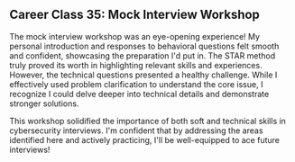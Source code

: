 ## Career Class 35: Mock Interview Workshop

The mock interview workshop was an eye-opening experience! My personal introduction and responses to behavioral questions felt smooth and confident, showcasing the preparation I'd put in. The STAR method truly proved its worth in highlighting relevant skills and experiences. However, the technical questions presented a healthy challenge. While I effectively used problem clarification to understand the core issue, I recognize I could delve deeper into technical details and demonstrate stronger solutions.

This workshop solidified the importance of both soft and technical skills in cybersecurity interviews. I'm confident that by addressing the areas identified here and actively practicing, I'll be well-equipped to ace future interviews!